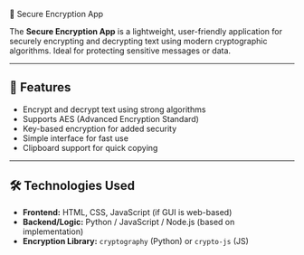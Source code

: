🔐 Secure Encryption App

The **Secure Encryption App** is a lightweight, user-friendly application for securely encrypting and decrypting text using modern cryptographic algorithms. Ideal for protecting sensitive messages or data.

---

## 🔧 Features

- Encrypt and decrypt text using strong algorithms
- Supports AES (Advanced Encryption Standard)
- Key-based encryption for added security
- Simple interface for fast use
- Clipboard support for quick copying

---

## 🛠️ Technologies Used

- **Frontend:** HTML, CSS, JavaScript (if GUI is web-based)
- **Backend/Logic:** Python / JavaScript / Node.js (based on implementation)
- **Encryption Library:** `cryptography` (Python) or `crypto-js` (JS)

